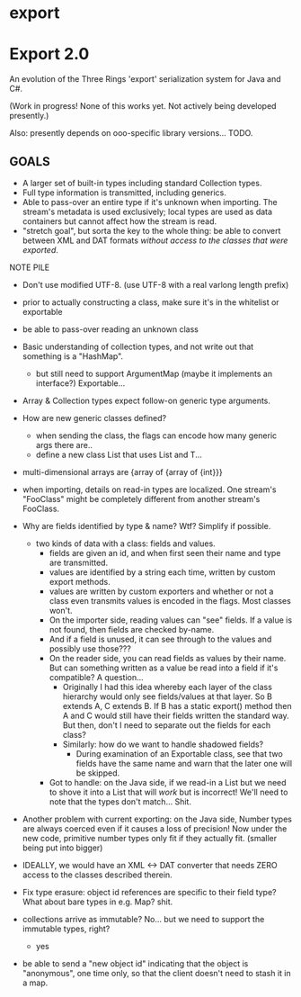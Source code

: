 # export
Export 2.0
==========

An evolution of the Three Rings 'export' serialization system for Java and C#.

(Work in progress! None of this works yet. Not actively being developed presently.)

Also: presently depends on ooo-specific library versions... TODO.

GOALS
-----
- A larger set of built-in types including standard Collection types.
- Full type information is transmitted, including generics.
- Able to pass-over an entire type if it's unknown when importing.
  The stream's metadata is used exclusively; local types are used
  as data containers but cannot affect how the stream is read.
- "stretch goal", but sorta the key to the whole thing: be able to
  convert between XML and DAT formats *without access to the classes
  that were exported*.

NOTE PILE

 - Don't use modified UTF-8. (use UTF-8 with a real varlong length prefix)
 - prior to actually constructing a class, make sure it's in the whitelist or exportable
 - be able to pass-over reading an unknown class
 - Basic understanding of collection types, and not write out that something is a "HashMap".
   - but still need to support ArgumentMap (maybe it implements an interface?) Exportable...
 - Array & Collection types expect follow-on generic type arguments.
 - How are new generic classes defined?
   - when sending the class, the flags can encode how many generic args there are..
   - define a new class List<T> that uses List and T...
 - multi-dimensional arrays are {array of {array of {int}}}
 - when importing, details on read-in types are localized. One stream's "FooClass" might
   be completely different from another stream's FooClass.

- Why are fields identified by type & name? Wtf? Simplify if possible.
   - two kinds of data with a class: fields and values.
     - fields are given an id, and when first seen their name and type are transmitted.
     - values are identified by a string each time, written by custom export methods.
     - values are written by custom exporters and whether or not a class even transmits values
       is encoded in the flags. Most classes won't.
     - On the importer side, reading values can "see" fields. If a value is not found,
       then fields are checked by-name.
     - And if a field is unused, it can see through to the values and possibly use those???
     - On the reader side, you can read fields as values by their name. But can something
       written as a value be read into a field if it's compatible? A question...
       - Originally I had this idea whereby each layer of the class hierarchy would
         only see fields/values at that layer.
         So B extends A, C extends B. If B has a static export() method then A and C would
         still have their fields written the standard way. But then, don't I need to separate
         out the fields for each class?
       - Similarly: how do we want to handle shadowed fields?
         - During examination of an Exportable class, see that two fields have the same name
           and warn that the later one will be skipped.
     - Got to handle: on the Java side, if we read-in a List<Integer> but we need to shove
       it into a List<Long> that will *work* but is incorrect! We'll need to note that
       the types don't match... Shit.

 - Another problem with current exporting: on the Java side, Number types are always coerced
   even if it causes a loss of precision! Now under the new code, primitive number types
   only fit if they actually fit. (smaller being put into bigger)

 - IDEALLY, we would have an XML <-> DAT converter that needs ZERO access to the classes
   described therein.

 - Fix type erasure: object id references are specific to their field type?
   What about bare types in e.g. Map? shit.
 - collections arrive as immutable? No... but we need to support the immutable types, right?
   - yes
 - be able to send a "new object id" indicating that the object is "anonymous", one time
   only, so that the client doesn't need to stash it in a map.
